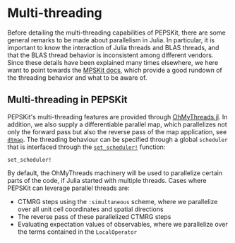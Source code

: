 # Multi-threading

Before detailing the multi-threading capabilities of PEPSKit, there are some general remarks to be made about parallelism in Julia.
In particular, it is important to know the interaction of Julia threads and BLAS threads, and that the BLAS thread behavior is inconsistent among different vendors.
Since these details have been explained many times elsewhere, we here want to point towards the [MPSKit docs](https://quantumkithub.github.io/MPSKit.jl/stable/man/parallelism/), which provide a good rundown of the threading behavior and what to be aware of.

## Multi-threading in PEPSKit

PEPSKit's multi-threading features are provided through [OhMyThreads.jl](https://juliafolds2.github.io/OhMyThreads.jl/stable/).
In addition, we also supply a differentiable parallel map, which parallelizes not only the forward pass but also the reverse pass of the map application, see [`dtmap`](@ref).
The threading behaviour can be specified through a global `scheduler` that is interfaced through the [`set_scheduler!`](@ref) function:

```@docs
set_scheduler!
```

By default, the OhMyThreads machinery will be used to parallelize certain parts of the code, if Julia started with multiple threads. Cases where PEPSKit can leverage parallel threads are:

- CTMRG steps using the `:simultaneous` scheme, where we parallelize over all unit cell coordinates and spatial directions
- The reverse pass of these parallelized CTMRG steps
- Evaluating expectation values of observables, where we parallelize over the terms contained in the `LocalOperator`
